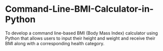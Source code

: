 # Command-Line-BMI-Calculator-in-Python
To develop a command line-based BMI (Body Mass Index) calculator using Python that allows users to input their height and weight and receive their BMI along with a corresponding health category.
